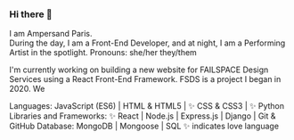 ### Hi there 👋

I am Ampersand Paris.
<br>
During the day, I am a Front-End Developer, and at night, I am a Performing Artist in the spotlight. 
Pronouns: she/her they/them 

I'm currently working on building a new website for FAILSPACE Design Services using a React Front-End Framework.
FSDS is a project I began in 2020. We 

Languages: JavaScript (ES6) | HTML & HTML5 | ✨ CSS & CSS3 | ✨ Python
Libraries and Frameworks: ✨ React | Node.js | Express.js | Django | Git & GitHub
Database: MongoDB | Mongoose |  SQL
✨ indicates love language
<!--
**ampersand-paris/ampersand-paris** is a ✨ _special_ ✨ repository because its `README.md` (this file) appears on your GitHub profile.

Here are some ideas to get you started:

- 🔭 I’m currently working on ...
- 🌱 I’m currently learning ...
- 👯 I’m looking to collaborate on ...
- 🤔 I’m looking for help with ...
- 💬 Ask me about ...
- 📫 How to reach me: ...
- 😄 Pronouns: ...
- ⚡ Fun fact: ...
-->
